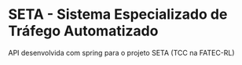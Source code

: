 # SETA - Sistema Especializado de Tráfego Automatizado

API desenvolvida com spring para o projeto SETA (TCC na FATEC-RL)
